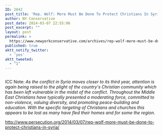 ```yaml
---
ID: 2842
post_title: 'Rep. Wolf: More Must Be Done To Protect Christians In Syria'
author: NY Conservative
post_date: 2014-03-07 22:55:06
post_excerpt: ""
layout: post
permalink: >
  https://www.newyorkconservative.com/archives/rep-wolf-more-must-be-done-to-protect-christians-in-syria/
published: true
aktt_notify_twitter:
  - 'yes'
aktt_tweeted:
  - "1"
---
```

<p><img src="http://www.newyorkconservative.com/wp-content/uploads/2014/03/030814_0354_RepWolfMore1.png" alt=""/>
	</p><p>ICC Note: <em>As the conflict in Syria moves closer to its third year, attention is again being raised to the plight of the country's Christian community which has been left vulnerable in the midst of the conflict. Throughout the Middle East Christians have typically presented a moderating force, committed to non-violence, valuing diversity, and promoting peace-building and education. With the specific targeting of Christians and churches this appears to be lost as many have fled their homes and for some the region.</em>
	</p><p><a href="http://www.persecution.org/2014/03/07/rep-wolf-more-must-be-done-to-protect-christians-in-syria/">http://www.persecution.org/2014/03/07/rep-wolf-more-must-be-done-to-protect-christians-in-syria/</a>
	</p>